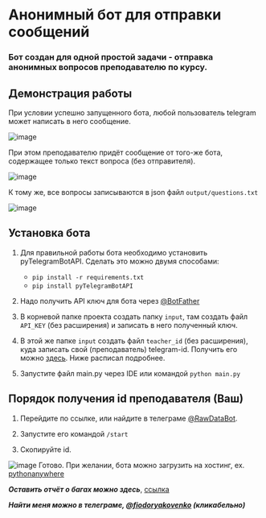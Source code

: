 # Анонимный бот для отправки сообщений
### Бот создан для одной простой задачи - отправка анонимных вопросов преподавателю по курсу.

## Демонстрация работы
При условии успешно запущенного бота, любой пользователь telegram может написать в него сообщение.

![image](https://user-images.githubusercontent.com/59223504/221155727-b91b73fb-8633-42e4-8c84-0e4c5e109d1d.png)

При этом преподавателю придёт сообщение от того-же бота, содержащее только текст вопроса (без отправителя).

![image](https://user-images.githubusercontent.com/59223504/221155997-c6e009a0-92ca-44c8-bbed-cfdea5fb4a93.png)

К тому же, все вопросы записываются в json файл ```output/questions.txt```

![image](https://user-images.githubusercontent.com/59223504/221156356-14e0c003-4697-4711-bf8f-5cbf196d1dda.png)

## Установка бота

1. Для правильной работы бота необходимо установить pyTelegramBotAPI. Сделать это можно двумя способами: 
    * ```pip install -r requirements.txt```
    *  ```pip install pyTelegramBotAPI```

2. Надо получить API ключ для бота через [@BotFather](https://t.me/BotFather)

3. В корневой папке проекта создать папку ```input```, там создать файл ```API_KEY``` (без расширения) и записать в него полученный ключ.

4. В этой же папке ```input``` создать файл ```teacher_id``` (без расширения), куда записать свой (преподаватель) telegram-id. Получить его можно [здесь](https://t.me/RawDataBot). Ниже расписал подробнее.

5. Запустите файл main.py через IDE или командой ```python main.py```

## Порядок получения id преподавателя (Ваш)

1. Перейдите по ссылке, или найдите в телеграме [@RawDataBot](https://t.me/RawDataBot).

2. Запустите его командой ```/start```

3. Скопируйте id.

![image](https://user-images.githubusercontent.com/59223504/221158672-01bb8a54-c90d-4e5a-bfeb-90d751cc73ad.png)
Готово. При желании, бота можно загрузить на хостинг, ex. [pythonanywhere](https://www.pythonanywhere.com/)

***Оставить отчёт о багах можно здесь***, [ссылка](https://github.com/limepillX/anon_questions_bot/issues)

***Найти меня можно в телеграме, [@fiodoryakovenko](https://t.me/fiodoryakovenko) (кликабельно)***

